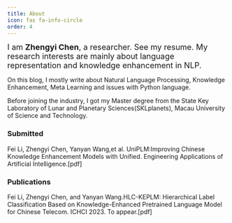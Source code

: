 ```yaml
---
title: About
icon: fas fa-info-circle
order: 4
---
```


<font size=4.8>I am **Zhengyi Chen**, a researcher. See my resume. My research interests are mainly about language representation and knowledge enhancement in NLP.</font>

On this blog, I mostly write about Natural Language Processing, Knowledge Enhancement, Meta Learning and issues with Python language.

Before joining the industry, I got my Master degree from the State Key Laboratory of Lunar and Planetary Sciences(SKLplanets), Macau University of Science and Technology.

### Submitted
Fei Li, Zhengyi Chen, Yanyan Wang,et al. UniPLM:Improving Chinese Knowledge Enhancement Models with Unified. Engineering Applications of Artificial Intelligence.[pdf]

### Publications

Fei Li, Zhengyi Chen, and Yanyan Wang.HLC-KEPLM: Hierarchical Label Classification Based on Knowledge-Enhanced Pretrained Language Model for Chinese Telecom. ICHCI 2023. To appear.[pdf]